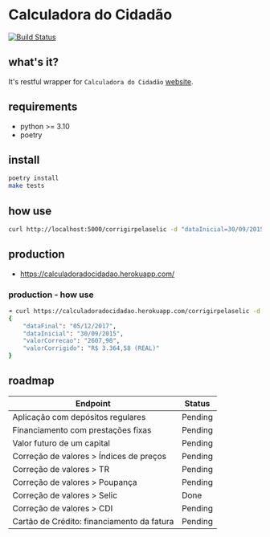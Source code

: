 # Calculadora do Cidadão

[![Build Status](https://travis-ci.org/bcfurtado/calculadoradocidadao.svg?branch=master)](https://travis-ci.org/bcfurtado/calculadoradocidadao)

## what's it?
It's restful wrapper for `Calculadora do Cidadão` [website](https://www3.bcb.gov.br/CALCIDADAO/jsp/index.jsp).

## requirements
- python >= 3.10
- poetry

## install
```sh
poetry install
make tests
```

## how use
```sh
curl http://localhost:5000/corrigirpelaselic -d "dataInicial=30/09/2015" -d "dataFinal=05/12/2017" -d "valorCorrecao=2607,90" -X POST -v
```

## production
- https://calculadoradocidadao.herokuapp.com/

### production - how use
```sh
➜ curl https://calculadoradocidadao.herokuapp.com/corrigirpelaselic -d "dataInicial=30/09/2015" -d "dataFinal=05/12/2017" -d "valorCorrecao=2607,90" -X POST  | python -m json.tool
{
    "dataFinal": "05/12/2017",
    "dataInicial": "30/09/2015",
    "valorCorrecao": "2607,90",
    "valorCorrigido": "R$ 3.364,58 (REAL)"
}
```


## roadmap

| Endpoint                                   | Status  |
|--------------------------------------------|---------|
| Aplicação com depósitos regulares          | Pending |
| Financiamento com prestações fixas         | Pending |
| Valor futuro de um capital                 | Pending |
| Correção de valores > Índices de preços    | Pending |
| Correção de valores > TR                   | Pending |
| Correção de valores > Poupança             | Pending |
| Correção de valores > Selic                | Done    |
| Correção de valores > CDI                  | Pending |
| Cartão de Crédito: financiamento da fatura | Pending |
